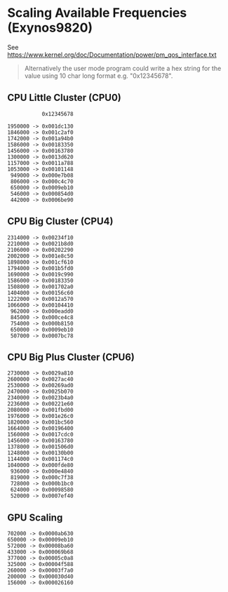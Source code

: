 # Scaling Available Frequencies (Exynos9820)

See https://www.kernel.org/doc/Documentation/power/pm_qos_interface.txt

> Alternatively the user mode program could write a hex
> string for the value using 10 char long format e.g. "0x12345678".

## CPU Little Cluster (CPU0)

               0x12345678

    1950000 -> 0x001dc130
    1846000 -> 0x001c2af0
    1742000 -> 0x001a94b0
    1586000 -> 0x00183350
    1456000 -> 0x00163780
    1300000 -> 0x0013d620
    1157000 -> 0x0011a788
    1053000 -> 0x00101148
     949000 -> 0x000e7b08
     806000 -> 0x000c4c70
     650000 -> 0x0009eb10
     546000 -> 0x000854d0
     442000 -> 0x0006be90

## CPU Big Cluster (CPU4)

    2314000 -> 0x00234f10
    2210000 -> 0x0021b8d0
    2106000 -> 0x00202290
    2002000 -> 0x001e8c50
    1898000 -> 0x001cf610
    1794000 -> 0x001b5fd0
    1690000 -> 0x0019c990
    1586000 -> 0x00183350
    1508000 -> 0x001702a0
    1404000 -> 0x00156c60
    1222000 -> 0x0012a570
    1066000 -> 0x00104410
     962000 -> 0x000eadd0
     845000 -> 0x000ce4c8
     754000 -> 0x000b8150
     650000 -> 0x0009eb10
     507000 -> 0x0007bc78

## CPU Big Plus Cluster (CPU6)

    2730000 -> 0x0029a810
    2600000 -> 0x0027ac40
    2530000 -> 0x00269ad0
    2470000 -> 0x0025b070
    2340000 -> 0x0023b4a0
    2236000 -> 0x00221e60
    2080000 -> 0x001fbd00
    1976000 -> 0x001e26c0
    1820000 -> 0x001bc560
    1664000 -> 0x00196400
    1560000 -> 0x0017cdc0
    1456000 -> 0x00163780
    1378000 -> 0x001506d0
    1248000 -> 0x00130b00
    1144000 -> 0x001174c0
    1040000 -> 0x000fde80
     936000 -> 0x000e4840
     819000 -> 0x000c7f38
     728000 -> 0x000b1bc0
     624000 -> 0x00098580
     520000 -> 0x0007ef40

## GPU Scaling

    702000 -> 0x0000ab630
    650000 -> 0x00009eb10
    572000 -> 0x00008ba60
    433000 -> 0x000069b68
    377000 -> 0x00005c0a8
    325000 -> 0x00004f588
    260000 -> 0x00003f7a0
    200000 -> 0x000030d40
    156000 -> 0x000026160
